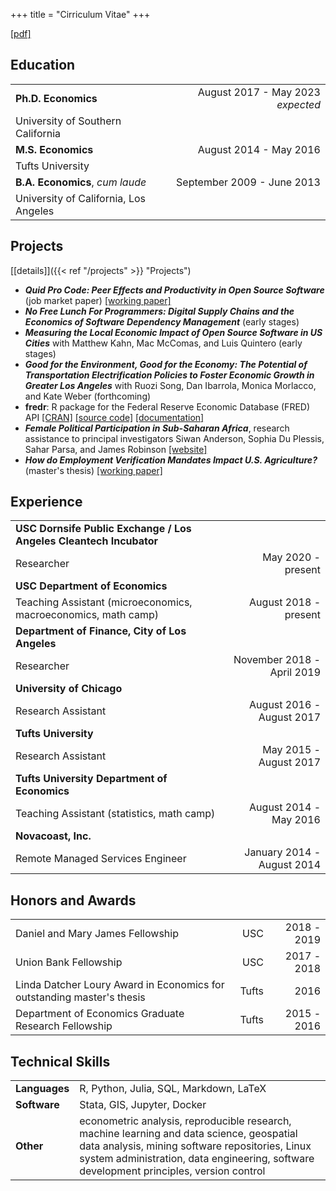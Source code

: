 +++
title = "Cirriculum Vitae"
+++
<style>
main#content table {
    font-size: 1.4rem;
    width: 100%;
    margin-left: auto;
    margin-right: auto;
}

main#content ul {
    font-size: 1.4rem;
}
</style>
[[pdf]](https://drive.google.com/file/d/1Kr-oR72ME9zOYiobKRX4gpTfiq584tH5/view?usp=sharing) 


## Education

|                                          |                                     |
| :--------------------------------------- | ----------------------------------: |
| **Ph.D. Economics**                      | August 2017 - May 2023 *expected*   |
| University of Southern California        |                                     |
| **M.S. Economics**                       | August 2014 - May 2016              |
| Tufts University                         |                                     |
| **B.A. Economics**, *cum laude*          | September 2009 - June 2013          |
| University of California, Los Angeles    |                                     |


## Projects

[[details]]({{< ref "/projects" >}} "Projects")

- ***Quid Pro Code: Peer Effects and Productivity in Open Source Software***
  (job market paper)
  [[working paper]](https://drive.google.com/file/d/1AX2HY18d8kPSPqLExT3k3mdPSS8z7Q4q/view?usp=sharing)
- ***No Free Lunch For Programmers: Digital Supply Chains and the Economics of Software Dependency Management*** (early stages)
- ***Measuring the Local Economic Impact of Open Source Software in US Cities***
  with Matthew Kahn, Mac McComas, and Luis Quintero (early stages)
- ***Good for the Environment, Good for the Economy: The Potential of
  Transportation Electrification Policies to Foster Economic Growth in Greater
  Los Angeles*** with Ruozi Song, Dan Ibarrola, Monica Morlacco, and Kate Weber
  (forthcoming)
- **fredr**: R package for the Federal Reserve Economic Database (FRED) API
  [[CRAN]](https://cran.r-project.org/web/packages/fredr/index.html) [[source
  code]](https://github.com/sboysel/fredr)
  [[documentation]](https://sboysel.github.io/fredr/)
- ***Female Political Participation in Sub-Saharan Africa***, research
  assistance to principal investigators
  Siwan Anderson, Sophia Du Plessis, Sahar Parsa, and James Robinson [[website]](http://cournot.sun.ac.za/fppssa/)
- ***How do Employment Verification Mandates Impact U.S. Agriculture?***
  (master's thesis)
  [[working paper]](https://drive.google.com/file/d/1ugV9fh1hNhve-IX738OO3KaN6ZHdPb_t/view?usp=sharing)


## Experience

|                                                                    |                            |
|--------------------------------------------------------------------|---------------------------:|
| **USC Dornsife Public Exchange / Los Angeles Cleantech Incubator** |                            |
| Researcher                                                         |         May 2020 - present |
| **USC Department of Economics**                                    |                            |
| Teaching Assistant (microeconomics, macroeconomics, math camp)     |      August 2018 - present |
| **Department of Finance, City of Los Angeles**                     |                            |
| Researcher                                                         | November 2018 - April 2019 |
| **University of Chicago**                                          |                            |
| Research Assistant                                                 |  August 2016 - August 2017 |
| **Tufts University**                                               |                            |
| Research Assistant                                                 |     May 2015 - August 2017 |
| **Tufts University Department of Economics**                       |                            |
| Teaching Assistant (statistics, math camp)                         |     August 2014 - May 2016 |
| **Novacoast, Inc.**                                                |                            |
| Remote Managed Services Engineer                                   | January 2014 - August 2014 |

## Honors and Awards

|                                                                        |       |             |
|------------------------------------------------------------------------|------:|------------:|
| Daniel and Mary James Fellowship                                       |   USC | 2018 - 2019 |
| Union Bank Fellowship                                                  |   USC | 2017 - 2018 |
| Linda Datcher Loury Award in Economics for outstanding master's thesis | Tufts |        2016 |
| Department of Economics Graduate Research Fellowship                   | Tufts | 2015 - 2016 |

## Technical Skills

|               |                                                                                                                                                                                                                                         |
|---------------|-----------------------------------------------------------------------------------------------------------------------------------------------------------------------------------------------------------------------------------------|
| **Languages** | R, Python, Julia, SQL, Markdown, LaTeX                                                                                                                                                                                                  |
| **Software**  | Stata, GIS, Jupyter, Docker                                                                                                                                                                                                             |
| **Other**     | econometric analysis, reproducible research, machine learning and data science, geospatial data analysis, mining software repositories, Linux system administration, data engineering, software development principles, version control |

